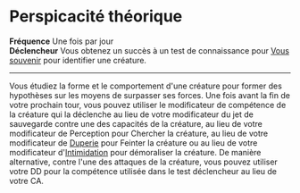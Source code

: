 # Perspicacité théorique

<p><span id="ctl00_MainContent_DetailedOutput"><strong>Fréquence</strong> Une fois par jour<br><strong>Déclencheur</strong> Vous obtenez un succès à un test de connaissance pour <a style="text-decoration: underline;" href="https://2e.aonprd.com/Actions.aspx?ID=26">Vous souvenir</a> pour identifier une  créature.<br></span></p>
<hr>
<p>Vous étudiez la forme et le comportement d'une créature pour former des hypothèses sur les moyens de surpasser ses forces. Une fois avant la fin de votre prochain tour, vous pouvez utiliser le modificateur de compétence de la créature qui la déclenche au lieu de votre modificateur du jet de sauvegarde contre une des capacités de la créature, au lieu de votre modificateur de Perception pour Chercher la créature, au lieu de votre modificateur de <a href="https://2e.aonprd.com/Skills.aspx?ID=5">Duperie</a> pour Feinter la créature ou au lieu de votre modificateur d'<a href="https://2e.aonprd.com/Skills.aspx?ID=7">Intimidation</a> pour démoraliser la créature. De manière alternative, contre l'une des attaques de la créature, vous pouvez utiliser votre DD pour la compétence utilisée dans le test déclencheur au lieu de votre CA.&nbsp;</p>